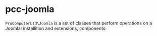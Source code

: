 # pcc-joomla

`ProComputerLtd\Joomla` is a set of classes that perform operations on a Joomla! installition and extensions, components:
